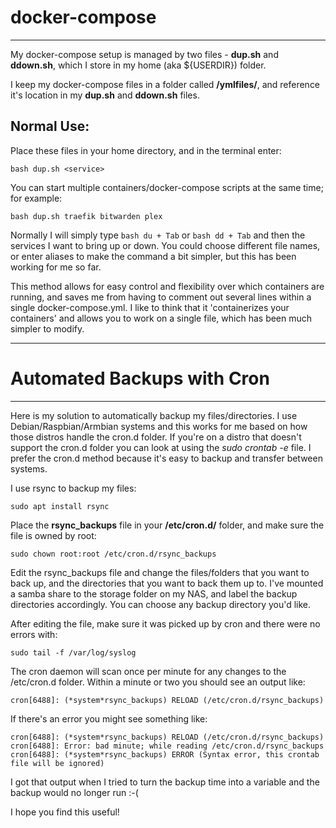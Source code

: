 # docker-compose

-------

My docker-compose setup is managed by two files - **dup.sh** and **ddown.sh**, which I store in my home (aka ${USERDIR}) folder.

I keep my docker-compose files in a folder called **/ymlfiles/**, and reference it's location in my **dup.sh** and **ddown.sh** files.

## Normal Use:

Place these files in your home directory, and in the terminal enter:

  `bash dup.sh <service>`
 
You can start multiple containers/docker-compose scripts at the same time; for example:

  `bash dup.sh traefik bitwarden plex`

Normally I will simply type `bash du + Tab` or `bash dd + Tab` and then the services I want to bring up or down. You could choose different file names, or enter aliases to make the command a bit simpler, but this has been working for me so far.

This method allows for easy control and flexibility over which containers are running, and saves me from having to comment out several lines within a single docker-compose.yml. I like to think that it 'containerizes your containers' and allows you to work on a single file, which has been much simpler to modify.

-------

# Automated Backups with Cron

-------

Here is my solution to automatically backup my files/directories. I use Debian/Raspbian/Armbian systems and this works for me based on how those distros handle the cron.d folder. If you're on a distro that doesn't support the cron.d folder you can look at using the _sudo crontab -e_ file. I prefer the cron.d method because it's easy to backup and transfer between systems.

I use rsync to backup my files:

`sudo apt install rsync`

Place the **rsync_backups** file in your **/etc/cron.d/** folder, and make sure the file is owned by root:

`sudo chown root:root /etc/cron.d/rsync_backups`

Edit the rsync_backups file and change the files/folders that you want to back up, and the directories that you want to back them up to. I've mounted a samba share to the storage folder on my NAS, and label the backup directories accordingly. You can choose any backup directory you'd like.

After editing the file, make sure it was picked up by cron and there were no errors with:

`sudo tail -f /var/log/syslog`

The cron daemon will scan once per minute for any changes to the /etc/cron.d folder. Within a minute or two you should see an output like:

`cron[6488]: (*system*rsync_backups) RELOAD (/etc/cron.d/rsync_backups)`

If there's an error you might see something like:

```
cron[6488]: (*system*rsync_backups) RELOAD (/etc/cron.d/rsync_backups)
cron[6488]: Error: bad minute; while reading /etc/cron.d/rsync_backups
cron[6488]: (*system*rsync_backups) ERROR (Syntax error, this crontab file will be ignored)
```

I got that output when I tried to turn the backup time into a variable and the backup would no longer run :-(

I hope you find this useful!


